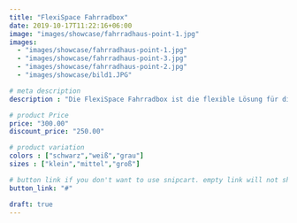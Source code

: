 ```yaml
---
title: "FlexiSpace Fahrradbox"
date: 2019-10-17T11:22:16+06:00
image: "images/showcase/fahrradhaus-point-1.jpg"
images:
  - "images/showcase/fahrradhaus-point-1.jpg"
  - "images/showcase/fahrradhaus-point-3.jpg"
  - "images/showcase/fahrradhaus-point-2.jpg"
  - "images/showcase/bild1.JPG"

# meta description
description : "Die FlexiSpace Fahrradbox ist die flexible Lösung für die sichere Aufbewahrung Ihrer Fahrräder. Mit ihrem modularen Aufbau können Sie die Größe und Konfiguration der Box an Ihre individuellen Bedürfnisse anpassen. Hergestellt aus strapazierfähigem Kunststoff bietet sie zuverlässigen Schutz vor Diebstahl und Witterungseinflüssen. Die praktische Schiebetür ermöglicht einen bequemen Zugang zu den Fahrrädern. Dank der Flexibilität des Systems können Sie die Fahrradbox problemlos erweitern, um zusätzlichen Stauraum für Zubehör und andere Gegenstände zu schaffen. Die FlexiSpace Fahrradbox bietet Ihnen maximale Flexibilität und Sicherheit für Ihre Fahrräder."

# product Price
price: "300.00"
discount_price: "250.00"

# product variation
colors : ["schwarz","weiß","grau"]
sizes : ["klein","mittel","groß"]

# button link if you don't want to use snipcart. empty link will not show button
button_link: "#"

draft: true
---
```

